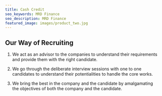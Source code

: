 ```yaml
---
title: Cash Credit
seo_keywords: MRD Finance
seo_description: MRD Finance
featured_image: images/product_two.jpg
---
```


## Our Way of Recruiting

1. We act as an advisor to the companies to understand their requirements and provide them with the right candidate.

2. We go through the deliberate interview sessions with one to one candidates to understand their potentialities to handle the core works.

3. We bring the best in the company and the candidate by amalgamating the objectives of both the company and the candidate.

